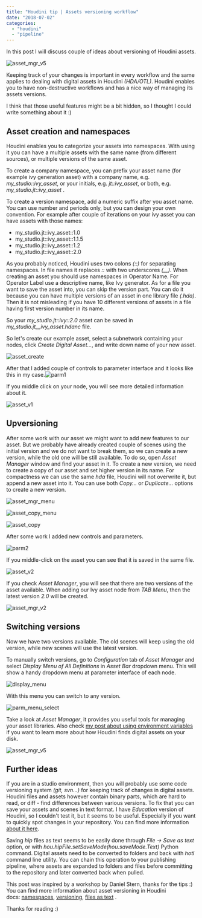 ```yaml
---
title: "Houdini tip | Assets versioning workflow"
date: "2018-07-02"
categories: 
  - "houdini"
  - "pipeline"
---
```


In this post I will discuss couple of ideas about versioning of Houdini assets.

![asset_mgr_v5](images/asset_mgr_v5.png)

Keeping track of your changes is important in every workflow and the same applies to dealing with digital assets in Houdini _(HDA/OTL)_. Houdini enables you to have non-destructive workflows and has a nice way of managing its assets versions.

I think that those useful features might be a bit hidden, so I thought I could write something about it :)

## Asset creation and namespaces

Houdini enables you to categorize your assets into namespaces. With using it you can have a multiple assets with the same name (from different sources), or multiple versions of the same asset.

To create a company namespace, you can prefix your asset name (for example ivy generation asset) with a company name, e.g. _my\_studio::ivy\_asset_, or your initials, e.g. _jt::ivy\_asset_, or both, e.g. _my\_studio.jt::ivy\_asset_ .

To create a version namespace, add a numeric suffix after you asset name. You can use number and periods only, but you can design your own convention. For example after couple of iterations on your ivy asset you can have assets with those names:

- my\_studio.jt::ivy\_asset::1.0
- my\_studio.jt::ivy\_asset::1.1.5
- my\_studio.jt::ivy\_asset::1.2
- my\_studio.jt::ivy\_asset::2.0

As you probably noticed, Houdini uses two colons _(::)_ for separating namespaces. In file names it replaces _::_ with two underscores _(\_\_)_. When creating an asset you should use namespaces in Operator Name. For Operator Label use a descriptive name, like Ivy generator. As for a file you want to save the asset into, you can skip the version part. You can do it because you can have multiple versions of an asset in one library file _(.hda)_. Then it is not misleading if you have 10 different versions of assets in a file having first version number in its name.

So your _my\_studio.jt::ivy::2.0_ asset can be saved in _my\_studio.jt\_\_ivy\_asset.hdanc_ file.

So let's create our example asset, select a subnetwork containing your nodes, click _Create Digital Asset..._, and write down name of your new asset.

![asset_create](images/asset_create.png)

After that I added couple of controls to parameter interface and it looks like this in my case.![parm1](images/parm1.png)

If you middle click on your node, you will see more detailed information about it.

![asset_v1](images/asset_v1.png)

## Upversioning

After some work with our asset we might want to add new features to our asset. But we probably have already created couple of scenes using the initial version and we do not want to break them, so we can create a new version, while the old one will be still available. To do so, open _Asset Manager_ window and find your asset in it. To create a new version, we need to create a copy of our asset and set higher version in its name. For compactness we can use the same _hda_ file, Houdini will not overwrite it, but append a new asset into it. You can use both _Copy..._ or _Duplicate..._ options to create a new version.

![asset_mgr_menu](images/asset_mgr_menu.png)

![asset_copy_menu](images/asset_copy_menu.png)

![asset_copy](images/asset_copy.png)

After some work I added new controls and parameters.

![parm2](images/parm2.png)

If you middle-click on the asset you can see that it is saved in the same file.

![asset_v2](images/asset_v2.png)

If you check _Asset Manager_, you will see that there are two versions of the asset available. When adding our Ivy asset node from _TAB Menu_, then the latest version _2.0_ will be created.

![asset_mgr_v2](images/asset_mgr_v2.png)

## Switching versions

Now we have two versions available. The old scenes will keep using the old version, while new scenes will use the latest version.

To manually switch versions, go to _Configuration_ tab of _Asset Manager_ and select _Display Menu of All Definitions_ in _Asset Bar_ dropdown menu. This will show a handy dropdown menu at parameter interface of each node.

![display_menu](images/display_menu.png)

With this menu you can switch to any version.

![parm_menu_select](images/parm_menu_select.png)

Take a look at _Asset Manager_, it provides you useful tools for managing your asset libraries. Also check [my post about using environment variables](https://jurajtomori.wordpress.com/2018/01/15/houdini-tip-taking-advantage-of-environment-variables/) if you want to learn more about how Houdini finds digital assets on your disk.

![asset_mgr_v5](images/asset_mgr_v5.png)

## Further ideas

If you are in a studio environment, then you will probably use some code versioning system _(git, svn...)_ for keeping track of changes in digital assets. Houdini files and assets however contain binary parts, which are hard to read, or diff - find differences between various versions. To fix that you can save your assets and scenes in text format. I have _Education_ version of Houdini, so I couldn't test it, but it seems to be useful. Especially if you want to quickly spot changes in your repository. You can find more information [about it here](http://www.sidefx.com/docs/houdini/assets/textfiles.html).

Saving _hip_ files as text seems to be easily done through _File -> Save as text_ option, or with _hou.hipFile.setSaveMode(hou.saveMode.Text)_ Python command. Digital assets need to be converted to folders and back with _hotl_ command line utility. You can chain this operation to your publishing pipeline, where assets are expanded to folders and files before committing to the repository and later converted back when pulled.

This post was inspired by a workshop by Daniel Stern, thanks for the tips :) You can find more information about asset versioning in Houdini docs: [namespaces](http://www.sidefx.com/docs/houdini/assets/namespaces.html), [versioning](http://www.sidefx.com/docs/houdini/assets/versioning_systems.html), [files as text](http://www.sidefx.com/docs/houdini/assets/textfiles.html) .

Thanks for reading :)
